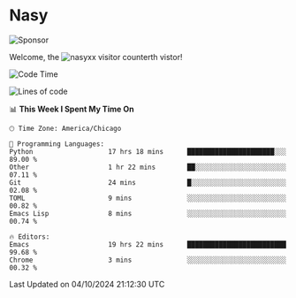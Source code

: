 # Nasy

<!--
<p align="center">
<img height="200" src="https://github-readme-stats.vercel.app/api?username=nasyxx&count_private=true&show_icons=true&theme=dracula&include_all_commits=true"/>
<img height="200" src="https://github-readme-stats.vercel.app/api/top-langs/?username=nasyxx&theme=dracula&hide=html,jupyter+notebook&count_private=true&show_icons=true"/>
</p>

  
----------------
-->

![Sponsor](https://img.shields.io/static/v1.svg?label=Sponsor&message=%E2%9D%A4&logo=GitHub&style=flat&color=pink)
 
Welcome, the ![nasyxx visitor counter](https://count.getloli.com/get/@nasyxx?theme=rule34)th vistor!
 
<!--START_SECTION:waka-->
![Code Time](http://img.shields.io/badge/Code%20Time-4%2C689%20hrs%203%20mins-blue)

![Lines of code](https://img.shields.io/badge/From%20Hello%20World%20I%27ve%20Written-6.4%20million%20lines%20of%20code-blue)

📊 **This Week I Spent My Time On** 

```text
🕑︎ Time Zone: America/Chicago

💬 Programming Languages: 
Python                   17 hrs 18 mins      ██████████████████████░░░   89.00 % 
Other                    1 hr 22 mins        ██░░░░░░░░░░░░░░░░░░░░░░░   07.11 % 
Git                      24 mins             █░░░░░░░░░░░░░░░░░░░░░░░░   02.08 % 
TOML                     9 mins              ░░░░░░░░░░░░░░░░░░░░░░░░░   00.82 % 
Emacs Lisp               8 mins              ░░░░░░░░░░░░░░░░░░░░░░░░░   00.74 % 

🔥 Editors: 
Emacs                    19 hrs 22 mins      █████████████████████████   99.68 % 
Chrome                   3 mins              ░░░░░░░░░░░░░░░░░░░░░░░░░   00.32 % 
```


 Last Updated on 04/10/2024 21:12:30 UTC
<!--END_SECTION:waka-->

<!-- ![visitors](https://visitor-badge.laobi.icu/badge?page_id=nasyxx.nasyxx) -->
